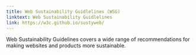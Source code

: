 ```yaml
---
title: Web Sustainability Guidlelines (WSG)
linktext: Web Sustainability Guidlelines 
link: https://w3c.github.io/sustyweb/
---
```


Web Sustainability Guidelines covers a wide range of recommendations for making websites and products more sustainable.